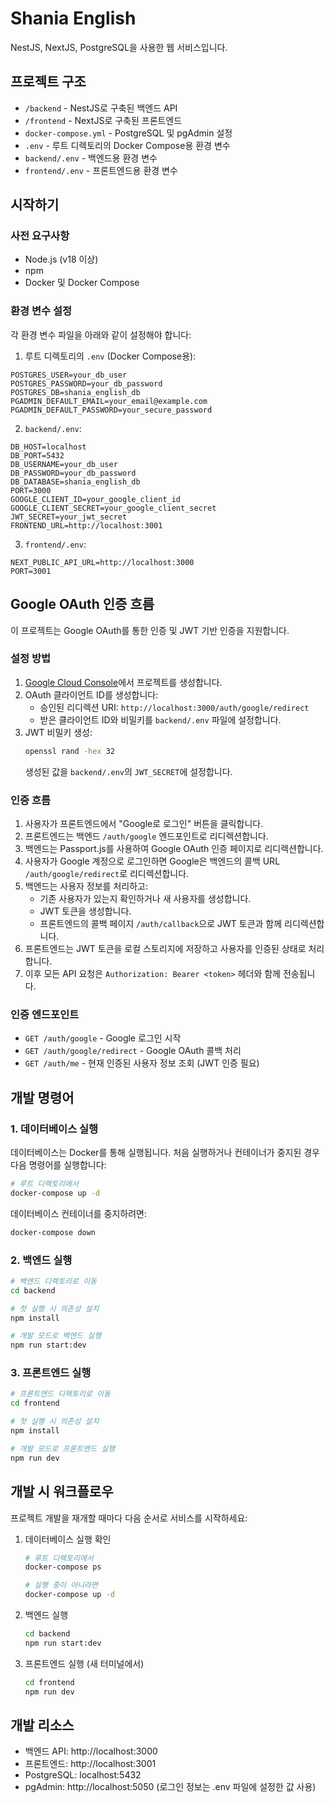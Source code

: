 # Shania English

NestJS, NextJS, PostgreSQL을 사용한 웹 서비스입니다.

## 프로젝트 구조

- `/backend` - NestJS로 구축된 백엔드 API
- `/frontend` - NextJS로 구축된 프론트엔드
- `docker-compose.yml` - PostgreSQL 및 pgAdmin 설정
- `.env` - 루트 디렉토리의 Docker Compose용 환경 변수
- `backend/.env` - 백엔드용 환경 변수
- `frontend/.env` - 프론트엔드용 환경 변수

## 시작하기

### 사전 요구사항

- Node.js (v18 이상)
- npm
- Docker 및 Docker Compose

### 환경 변수 설정

각 환경 변수 파일을 아래와 같이 설정해야 합니다:

1. 루트 디렉토리의 `.env` (Docker Compose용):
```
POSTGRES_USER=your_db_user
POSTGRES_PASSWORD=your_db_password
POSTGRES_DB=shania_english_db
PGADMIN_DEFAULT_EMAIL=your_email@example.com
PGADMIN_DEFAULT_PASSWORD=your_secure_password
```

2. `backend/.env`:
```
DB_HOST=localhost
DB_PORT=5432
DB_USERNAME=your_db_user
DB_PASSWORD=your_db_password
DB_DATABASE=shania_english_db
PORT=3000
GOOGLE_CLIENT_ID=your_google_client_id
GOOGLE_CLIENT_SECRET=your_google_client_secret
JWT_SECRET=your_jwt_secret
FRONTEND_URL=http://localhost:3001
```

3. `frontend/.env`:
```
NEXT_PUBLIC_API_URL=http://localhost:3000
PORT=3001
```

## Google OAuth 인증 흐름

이 프로젝트는 Google OAuth를 통한 인증 및 JWT 기반 인증을 지원합니다.

### 설정 방법

1. [Google Cloud Console](https://console.cloud.google.com/)에서 프로젝트를 생성합니다.
2. OAuth 클라이언트 ID를 생성합니다:
   - 승인된 리디렉션 URI: `http://localhost:3000/auth/google/redirect`
   - 받은 클라이언트 ID와 비밀키를 `backend/.env` 파일에 설정합니다.
3. JWT 비밀키 생성:
   ```bash
   openssl rand -hex 32
   ```
   생성된 값을 `backend/.env`의 `JWT_SECRET`에 설정합니다.

### 인증 흐름

1. 사용자가 프론트엔드에서 "Google로 로그인" 버튼을 클릭합니다.
2. 프론트엔드는 백엔드 `/auth/google` 엔드포인트로 리디렉션합니다.
3. 백엔드는 Passport.js를 사용하여 Google OAuth 인증 페이지로 리디렉션합니다.
4. 사용자가 Google 계정으로 로그인하면 Google은 백엔드의 콜백 URL `/auth/google/redirect`로 리디렉션합니다.
5. 백엔드는 사용자 정보를 처리하고:
   - 기존 사용자가 있는지 확인하거나 새 사용자를 생성합니다.
   - JWT 토큰을 생성합니다.
   - 프론트엔드의 콜백 페이지 `/auth/callback`으로 JWT 토큰과 함께 리디렉션합니다.
6. 프론트엔드는 JWT 토큰을 로컬 스토리지에 저장하고 사용자를 인증된 상태로 처리합니다.
7. 이후 모든 API 요청은 `Authorization: Bearer <token>` 헤더와 함께 전송됩니다.

### 인증 엔드포인트

- `GET /auth/google` - Google 로그인 시작
- `GET /auth/google/redirect` - Google OAuth 콜백 처리
- `GET /auth/me` - 현재 인증된 사용자 정보 조회 (JWT 인증 필요)

## 개발 명령어

### 1. 데이터베이스 실행

데이터베이스는 Docker를 통해 실행됩니다. 처음 실행하거나 컨테이너가 중지된 경우 다음 명령어를 실행합니다:

```bash
# 루트 디렉토리에서
docker-compose up -d
```

데이터베이스 컨테이너를 중지하려면:

```bash
docker-compose down
```

### 2. 백엔드 실행

```bash
# 백엔드 디렉토리로 이동
cd backend

# 첫 실행 시 의존성 설치
npm install

# 개발 모드로 백엔드 실행
npm run start:dev
```

### 3. 프론트엔드 실행

```bash
# 프론트엔드 디렉토리로 이동
cd frontend

# 첫 실행 시 의존성 설치
npm install

# 개발 모드로 프론트엔드 실행
npm run dev
```

## 개발 시 워크플로우

프로젝트 개발을 재개할 때마다 다음 순서로 서비스를 시작하세요:

1. 데이터베이스 실행 확인
   ```bash
   # 루트 디렉토리에서
   docker-compose ps
   
   # 실행 중이 아니라면
   docker-compose up -d
   ```

2. 백엔드 실행
   ```bash
   cd backend
   npm run start:dev
   ```

3. 프론트엔드 실행 (새 터미널에서)
   ```bash
   cd frontend
   npm run dev
   ```

## 개발 리소스

- 백엔드 API: http://localhost:3000
- 프론트엔드: http://localhost:3001
- PostgreSQL: localhost:5432
- pgAdmin: http://localhost:5050 (로그인 정보는 .env 파일에 설정한 값 사용) 